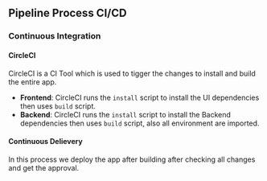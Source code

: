 ## Pipeline Process CI/CD
### Continuous Integration
#### CircleCI
CircleCI is a CI Tool which is used to tigger the changes to install and build the entire app.
- **Frontend**: CircleCI runs the `install` script to install the UI dependencies then uses `build` script.
- **Backend**: CircleCI runs the `install` script to install the Backend dependencies then uses `build` script, also all environment are imported.

#### Continuous Delievery
In this process we deploy the app after building after checking all changes and get the approval.